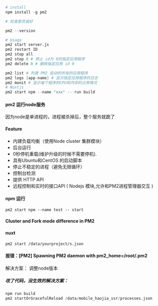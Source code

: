 ```s
# install
npm install -g pm2

# 检查是否装好

pm2 --version

# Usage
pm2 start server.js
pm2 restart ID
pm2 stop all
pm2 stop 0 # 停止 id为 0的指定应用程序 
pm2 delete 0 # 删除指定应用 id 0

pm2 list # 列表 PM2 启动的所有的应用程序
pm2 logs [app-name] # 显示指定应用程序的日志
pm2 monit # 显示每个程序的CPU和内存的占用情况
# Nuxtjs
pm2 start npm --name "xxx" -- run build

```
#### pm2 运行node服务

因为node是单进程的，进程被杀掉后，整个服务就跪了

#### Feature

* 内建负载均衡（使用Node cluster 集群模块）
* 后台运行
* 0秒停机重载(维护升级的时候不需要停机).
* 具有Ubuntu和CentOS 的启动脚本
* 停止不稳定的进程（避免无限循环）
* 控制台检测
* 提供 HTTP API
* 远程控制和实时的接口API ( Nodejs 模块,允许和PM2进程管理器交互 )

#### npm 运行

`pm2 start npm --name test -- start`

#### Cluster and Fork mode difference in PM2

#### nuxt

`pm2 start /data/yourproject/s.json`

#### 报错：[PM2] Spawning PM2 daemon with pm2_home=/root/.pm2

解决方案： 调整node版本

##### 改了代码，没生效的解决方案：
```s
npm run build
pm2 startOrGracefulReload /data/mobile_haojia_ssr/processes.json
```